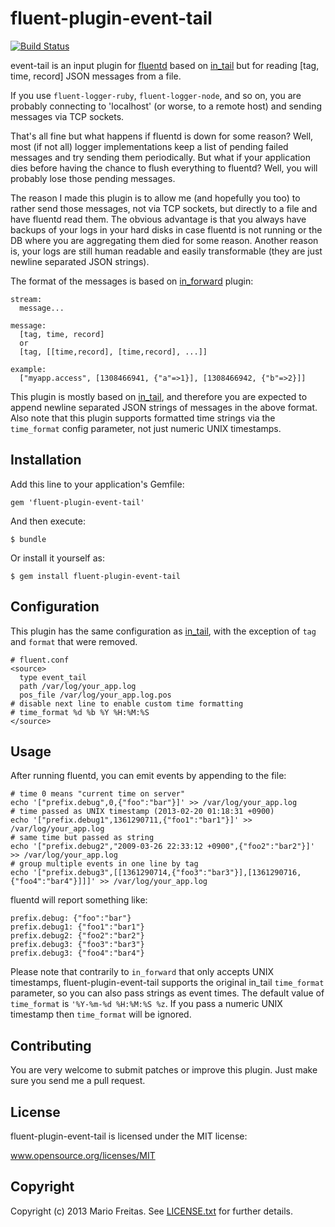 # fluent-plugin-event-tail

[![Build Status](https://travis-ci.org/imkira/fluent-plugin-event-tail.png)](https://travis-ci.org/imkira/fluent-plugin-event-tail)

event-tail is an input plugin for [fluentd](http://fluentd.org) based on
[in_tail](http://docs.fluentd.org/articles/in_tail) but for reading
[tag, time, record] JSON messages from a file.

If you use ```fluent-logger-ruby```, ```fluent-logger-node```, and so on, you
are probably connecting to 'localhost' (or worse, to a remote host) and sending
messages via TCP sockets.

That's all fine but what happens if fluentd is down for some reason?
Well, most (if not all) logger implementations keep a list of pending failed
messages and try sending them periodically. But what if your application dies
before having the chance to flush everything to fluentd? Well, you will
probably lose those pending messages.

The reason I made this plugin is to allow me (and hopefully you too) to rather
send those messages, not via TCP sockets, but directly to a file and have
fluentd read them. The obvious advantage is that you always have backups of
your logs in your hard disks in case fluentd is not running or the DB where you
are aggregating them died for some reason. Another reason is, your logs are
still human readable and easily transformable (they are just newline separated
JSON strings).

The format of the messages is based on
[in_forward](http://docs.fluentd.org/articles/in_forward) plugin:

```
stream:
  message...

message:
  [tag, time, record]
  or
  [tag, [[time,record], [time,record], ...]]

example:
  ["myapp.access", [1308466941, {"a"=>1}], [1308466942, {"b"=>2}]]
```

This plugin is mostly based on
[in_tail](http://docs.fluentd.org/articles/in_tail),
and therefore you are expected to append newline separated JSON strings of
messages in the above format. Also note that this plugin supports formatted
time strings via the ```time_format``` config parameter, not just numeric UNIX
timestamps.

## Installation

Add this line to your application's Gemfile:

    gem 'fluent-plugin-event-tail'

And then execute:

    $ bundle

Or install it yourself as:

    $ gem install fluent-plugin-event-tail

## Configuration

This plugin has the same configuration as
[in_tail](http://docs.fluentd.org/articles/in_tail),
with the exception of ```tag``` and ```format``` that were removed.

```
# fluent.conf
<source>
  type event_tail
  path /var/log/your_app.log
  pos_file /var/log/your_app.log.pos
# disable next line to enable custom time formatting
# time_format %d %b %Y %H:%M:%S
</source>
```

## Usage

After running fluentd, you can emit events by appending to the file:

```
# time 0 means "current time on server"
echo '["prefix.debug",0,{"foo":"bar"}]' >> /var/log/your_app.log
# time passed as UNIX timestamp (2013-02-20 01:18:31 +0900)
echo '["prefix.debug1",1361290711,{"foo1":"bar1"}]' >> /var/log/your_app.log
# same time but passed as string
echo '["prefix.debug2","2009-03-26 22:33:12 +0900",{"foo2":"bar2"}]' >> /var/log/your_app.log
# group multiple events in one line by tag
echo '["prefix.debug3",[[1361290714,{"foo3":"bar3"}],[1361290716,{"foo4":"bar4"}]]]' >> /var/log/your_app.log
```

fluentd will report something like:
```
prefix.debug: {"foo":"bar"}
prefix.debug1: {"foo1":"bar1"}
prefix.debug2: {"foo2":"bar2"}
prefix.debug3: {"foo3":"bar3"}
prefix.debug3: {"foo4":"bar4"}
````

Please note that contrarily to ```in_forward``` that only accepts UNIX
timestamps, fluent-plugin-event-tail supports the original in_tail
```time_format``` parameter, so you can also pass strings as event times.
The default value of ```time_format``` is ```'%Y-%m-%d %H:%M:%S %z```.
If you pass a numeric UNIX timestamp then ```time_format``` will be ignored.

## Contributing

You are very welcome to submit patches or improve this plugin.
Just make sure you send me a pull request.

## License

fluent-plugin-event-tail is licensed under the MIT license:

www.opensource.org/licenses/MIT

## Copyright

Copyright (c) 2013 Mario Freitas. See
[LICENSE.txt](http://github.com/imkira/fluent-plugin-event-tail/blob/master/LICENSE.txt) for further details.
